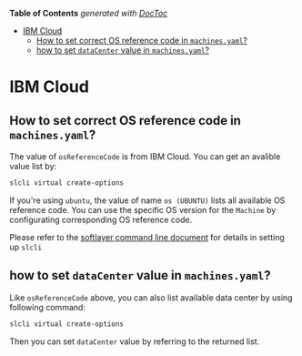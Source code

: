 <!-- START doctoc generated TOC please keep comment here to allow auto update -->
<!-- DON'T EDIT THIS SECTION, INSTEAD RE-RUN doctoc TO UPDATE -->
**Table of Contents**  *generated with [DocToc](https://github.com/thlorenz/doctoc)*

- [IBM Cloud](#ibm-cloud)
  - [How to set correct OS reference code in `machines.yaml`?](#how-to-set-correct-os-reference-code-in-machinesyaml)
  - [how to set `dataCenter` value in `machines.yaml`?](#how-to-set-datacenter-value-in-machinesyaml)

<!-- END doctoc generated TOC please keep comment here to allow auto update -->

# IBM Cloud
## How to set correct OS reference code in `machines.yaml`?
The value of `osReferenceCode` is from IBM Cloud. You can get an avalible value list by:
```bash
slcli virtual create-options
```
If you're using `ubuntu`, the value of name `os (UBUNTU)` lists all available OS reference code.
You can use the specific OS version for the `Machine` by configurating corresponding OS reference code.

Please refer to the [softlayer command line document](https://softlayer-api-python-client.readthedocs.io/en/latest/cli/)
for details in setting up `slcli`

## how to set `dataCenter` value in `machines.yaml`?
Like `osReferenceCode` above, you can also list available data center by using following command:
```bash
slcli virtual create-options
```

Then you can set `dataCenter` value by referring to the returned list.
